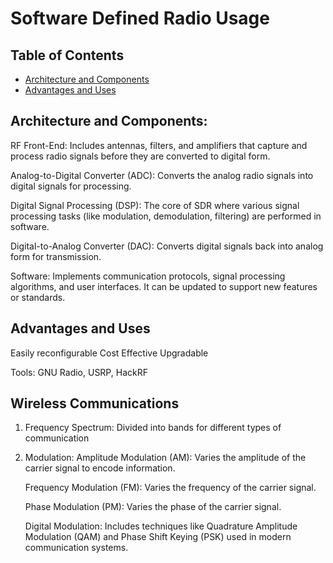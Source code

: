 # Software Defined Radio Usage

## Table of Contents
* [Architecture and Components](#Architecture-and-Components)
* [Advantages and Uses](#Advantages-and-Uses)

## Architecture and Components:

RF Front-End: Includes antennas, filters, and amplifiers that capture and process radio signals before they are converted to digital form.

Analog-to-Digital Converter (ADC): Converts the analog radio signals into digital signals for processing.

Digital Signal Processing (DSP): The core of SDR where various signal processing tasks (like modulation, demodulation, filtering) are performed in software.

Digital-to-Analog Converter (DAC): Converts digital signals back into analog form for transmission.

Software: Implements communication protocols, signal processing algorithms, and user interfaces. It can be updated to support new features or standards.

## Advantages and Uses

Easily reconfigurable
Cost Effective
Upgradable

Tools: GNU Radio, USRP, HackRF


## Wireless Communications

1. Frequency Spectrum: Divided into bands for different types of communication

2. Modulation: 
	Amplitude Modulation (AM): Varies the amplitude of the carrier signal to encode information.

	Frequency Modulation (FM): Varies the frequency of the carrier signal.

	Phase Modulation (PM): Varies the phase of the carrier signal.

	Digital Modulation: Includes techniques like Quadrature Amplitude Modulation (QAM) and Phase Shift Keying (PSK) used in modern communication systems.
